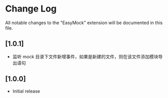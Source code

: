 # Change Log

All notable changes to the "EasyMock" extension will be documented in this file.

<!-- Check [Keep a Changelog](http://keepachangelog.com/) for recommendations on how to structure this file. -->

## [1.0.1]

* 监听 mock 目录下文件新增事件，如果是新建的文件，则在该文件添加模块导出语句

## [1.0.0]

* Initial release
